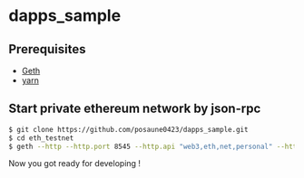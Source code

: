 # dapps_sample


## Prerequisites

- [Geth](https://github.com/ethereum/go-ethereum)
- [yarn](https://github.com/yarnpkg/berry)


## Start private ethereum network by json-rpc
```bash
$ git clone https://github.com/posaune0423/dapps_sample.git
$ cd eth_testnet
$ geth --http --http.port 8545 --http.api "web3,eth,net,personal" --http.corsdomain "*" --http.addr "0.0.0.0" --datadir . --nodiscover --networkid 10 console 2>> geth.log
```

Now you got ready for developing !
